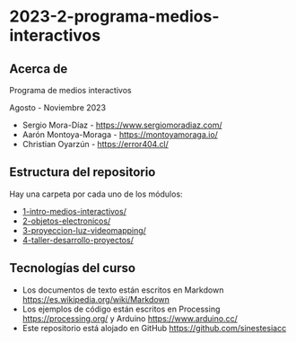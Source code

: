 # 2023-2-programa-medios-interactivos

## Acerca de

Programa de medios interactivos

Agosto - Noviembre 2023

- Sergio Mora-Díaz - https://www.sergiomoradiaz.com/
- Aarón Montoya-Moraga - https://montoyamoraga.io/
- Christian Oyarzún - https://error404.cl/

## Estructura del repositorio

Hay una carpeta por cada uno de los módulos:

- [1-intro-medios-interactivos/](1-intro-medios-interactivos/)
- [2-objetos-electronicos/](2-objetos-electronicos/)
- [3-proyeccion-luz-videomapping/](4-proyeccion-luz-videomapping/)
- [4-taller-desarrollo-proyectos/](5-taller-desarrollo-proyectos/)

## Tecnologías del curso

- Los documentos de texto están escritos en Markdown https://es.wikipedia.org/wiki/Markdown
- Los ejemplos de código están escritos en Processing https://processing.org/ y Arduino https://www.arduino.cc/
- Este repositorio está alojado en GitHub https://github.com/sinestesiacc
